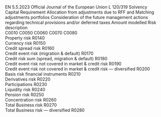 EN  5.5.2023 Official Journal of the European Union L 120/319
 Solvency Capital 
Requirement  Allocation from 
adjustments due to 
RFF and Matching 
adjustments portfolios  Consideration of the 
future management 
actions regarding 
technical provisions 
and/or deferred taxes  Amount modelled  Risk description  
C0010  C0050  C0060  C0070  C0080  
Property risk  R0140  
Currency risk  R0150  
Credit spread risk  R0160  
Credit event risk (migration & default)  R0170  
Credit risk sum (spread, migration & default)  R0180  
Credit event risk not covered in market & credit risk  R0190  
Credit event risk not covered in market & credit risk — 
diversified  R0200  
Basis risk financial instruments  R0210  
Derivatives risk  R0220  
Participations  R0230  
Liquidity risk  R0240  
Pension risk  R0250  
Concentration risk  R0260  
Total Business risk  R0270  
Total Business risk — diversified  R0280